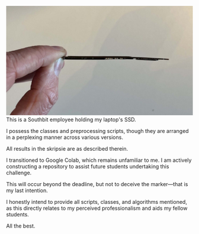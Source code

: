 ![Eish Image](eish.jpeg)
This is a Southbit employee holding my laptop's SSD.

I possess the classes and preprocessing scripts, though they are arranged in a perplexing manner across various versions.

All results in the skripsie are as described therein.

I transitioned to Google Colab, which remains unfamiliar to me. I am actively constructing a repository to assist future students undertaking this challenge.

This will occur beyond the deadline, but not to deceive the marker—that is my last intention.

I honestly intend to provide all scripts, classes, and algorithms mentioned, as this directly relates to my perceived professionalism and aids my fellow students.

All the best.
